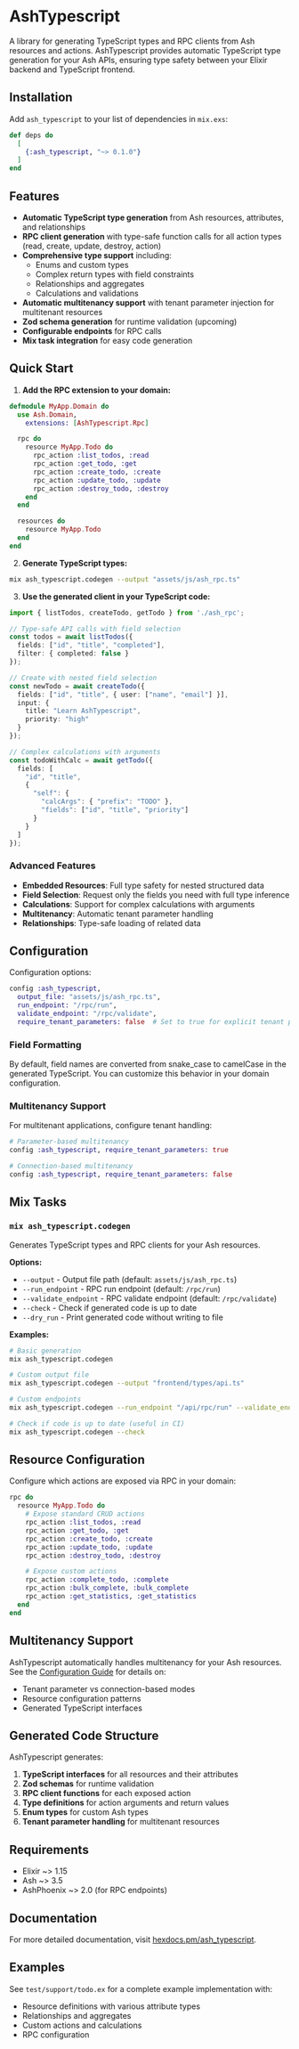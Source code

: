 # AshTypescript

A library for generating TypeScript types and RPC clients from Ash resources and actions. AshTypescript provides automatic TypeScript type generation for your Ash APIs, ensuring type safety between your Elixir backend and TypeScript frontend.

## Installation

Add `ash_typescript` to your list of dependencies in `mix.exs`:

```elixir
def deps do
  [
    {:ash_typescript, "~> 0.1.0"}
  ]
end
```

## Features

- **Automatic TypeScript type generation** from Ash resources, attributes, and relationships
- **RPC client generation** with type-safe function calls for all action types (read, create, update, destroy, action)
- **Comprehensive type support** including:
  - Enums and custom types
  - Complex return types with field constraints
  - Relationships and aggregates
  - Calculations and validations
- **Automatic multitenancy support** with tenant parameter injection for multitenant resources
- **Zod schema generation** for runtime validation (upcoming)
- **Configurable endpoints** for RPC calls
- **Mix task integration** for easy code generation

## Quick Start

1. **Add the RPC extension to your domain:**

```elixir
defmodule MyApp.Domain do
  use Ash.Domain,
    extensions: [AshTypescript.Rpc]

  rpc do
    resource MyApp.Todo do
      rpc_action :list_todos, :read
      rpc_action :get_todo, :get
      rpc_action :create_todo, :create
      rpc_action :update_todo, :update
      rpc_action :destroy_todo, :destroy
    end
  end

  resources do
    resource MyApp.Todo
  end
end
```

2. **Generate TypeScript types:**

```bash
mix ash_typescript.codegen --output "assets/js/ash_rpc.ts"
```

3. **Use the generated client in your TypeScript code:**

```typescript
import { listTodos, createTodo, getTodo } from './ash_rpc';

// Type-safe API calls with field selection
const todos = await listTodos({
  fields: ["id", "title", "completed"],
  filter: { completed: false }
});

// Create with nested field selection
const newTodo = await createTodo({
  fields: ["id", "title", { user: ["name", "email"] }],
  input: {
    title: "Learn AshTypescript",
    priority: "high"
  }
});

// Complex calculations with arguments
const todoWithCalc = await getTodo({
  fields: [
    "id", "title",
    {
      "self": {
        "calcArgs": { "prefix": "TODO" },
        "fields": ["id", "title", "priority"]
      }
    }
  ]
});
```

### Advanced Features

- **Embedded Resources**: Full type safety for nested structured data
- **Field Selection**: Request only the fields you need with full type inference
- **Calculations**: Support for complex calculations with arguments
- **Multitenancy**: Automatic tenant parameter handling
- **Relationships**: Type-safe loading of related data

## Configuration

Configuration options:

```elixir
config :ash_typescript,
  output_file: "assets/js/ash_rpc.ts",
  run_endpoint: "/rpc/run",
  validate_endpoint: "/rpc/validate",
  require_tenant_parameters: false  # Set to true for explicit tenant parameters
```

### Field Formatting

By default, field names are converted from snake_case to camelCase in the generated TypeScript. You can customize this behavior in your domain configuration.

### Multitenancy Support

For multitenant applications, configure tenant handling:

```elixir
# Parameter-based multitenancy
config :ash_typescript, require_tenant_parameters: true

# Connection-based multitenancy 
config :ash_typescript, require_tenant_parameters: false
```

## Mix Tasks

### `mix ash_typescript.codegen`

Generates TypeScript types and RPC clients for your Ash resources.

**Options:**
- `--output` - Output file path (default: `assets/js/ash_rpc.ts`)
- `--run_endpoint` - RPC run endpoint (default: `/rpc/run`)
- `--validate_endpoint` - RPC validate endpoint (default: `/rpc/validate`)
- `--check` - Check if generated code is up to date
- `--dry_run` - Print generated code without writing to file

**Examples:**
```bash
# Basic generation
mix ash_typescript.codegen

# Custom output file
mix ash_typescript.codegen --output "frontend/types/api.ts"

# Custom endpoints
mix ash_typescript.codegen --run_endpoint "/api/rpc/run" --validate_endpoint "/api/rpc/validate"

# Check if code is up to date (useful in CI)
mix ash_typescript.codegen --check
```

## Resource Configuration

Configure which actions are exposed via RPC in your domain:

```elixir
rpc do
  resource MyApp.Todo do
    # Expose standard CRUD actions
    rpc_action :list_todos, :read
    rpc_action :get_todo, :get
    rpc_action :create_todo, :create
    rpc_action :update_todo, :update
    rpc_action :destroy_todo, :destroy

    # Expose custom actions
    rpc_action :complete_todo, :complete
    rpc_action :bulk_complete, :bulk_complete
    rpc_action :get_statistics, :get_statistics
  end
end
```

## Multitenancy Support

AshTypescript automatically handles multitenancy for your Ash resources. See the [Configuration Guide](docs/configuration.md) for details on:
- Tenant parameter vs connection-based modes
- Resource configuration patterns
- Generated TypeScript interfaces

## Generated Code Structure

AshTypescript generates:

1. **TypeScript interfaces** for all resources and their attributes
2. **Zod schemas** for runtime validation
3. **RPC client functions** for each exposed action
4. **Type definitions** for action arguments and return values
5. **Enum types** for custom Ash types
6. **Tenant parameter handling** for multitenant resources

## Requirements

- Elixir ~> 1.15
- Ash ~> 3.5
- AshPhoenix ~> 2.0 (for RPC endpoints)

## Documentation

For more detailed documentation, visit [hexdocs.pm/ash_typescript](https://hexdocs.pm/ash_typescript).

## Examples

See `test/support/todo.ex` for a complete example implementation with:
- Resource definitions with various attribute types
- Relationships and aggregates
- Custom actions and calculations
- RPC configuration
